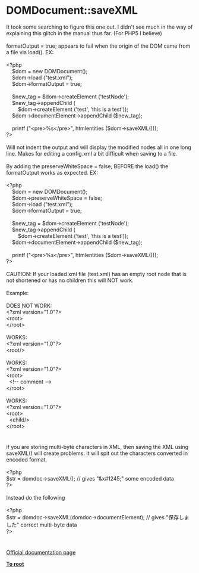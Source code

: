 # DOMDocument::saveXML




<div class="phpcode"><span class="html">
It took some searching to figure this one out. I didn&apos;t see much in the way of explaining this glitch in the manual thus far. (For PHP5 I believe)<br><br>formatOutput = true; appears to fail when the origin of the DOM came from a file via load(). EX:<br><br><span class="default">&lt;?php<br>&#xA0; &#xA0; $dom </span><span class="keyword">= new </span><span class="default">DOMDocument</span><span class="keyword">();<br>&#xA0; &#xA0; </span><span class="default">$dom</span><span class="keyword">-&gt;</span><span class="default">load </span><span class="keyword">(</span><span class="string">&quot;test.xml&quot;</span><span class="keyword">);<br>&#xA0; &#xA0; </span><span class="default">$dom</span><span class="keyword">-&gt;</span><span class="default">formatOutput </span><span class="keyword">= </span><span class="default">true</span><span class="keyword">;<br><br>&#xA0; &#xA0; </span><span class="default">$new_tag </span><span class="keyword">= </span><span class="default">$dom</span><span class="keyword">-&gt;</span><span class="default">createElement </span><span class="keyword">(</span><span class="string">&apos;testNode&apos;</span><span class="keyword">);<br>&#xA0; &#xA0; </span><span class="default">$new_tag</span><span class="keyword">-&gt;</span><span class="default">appendChild </span><span class="keyword">(<br>&#xA0; &#xA0; &#xA0; &#xA0; </span><span class="default">$dom</span><span class="keyword">-&gt;</span><span class="default">createElement </span><span class="keyword">(</span><span class="string">&apos;test&apos;</span><span class="keyword">, </span><span class="string">&apos;this is a test&apos;</span><span class="keyword">));<br>&#xA0; &#xA0; </span><span class="default">$dom</span><span class="keyword">-&gt;</span><span class="default">documentElement</span><span class="keyword">-&gt;</span><span class="default">appendChild </span><span class="keyword">(</span><span class="default">$new_tag</span><span class="keyword">);<br><br>&#xA0; &#xA0; </span><span class="default">printf </span><span class="keyword">(</span><span class="string">&quot;&lt;pre&gt;%s&lt;/pre&gt;&quot;</span><span class="keyword">, </span><span class="default">htmlentities </span><span class="keyword">(</span><span class="default">$dom</span><span class="keyword">-&gt;</span><span class="default">saveXML</span><span class="keyword">()));<br></span><span class="default">?&gt;<br></span><br>Will not indent the output and will display the modified nodes all in one long line. Makes for editing a config.xml a bit difficult when saving to a file.<br><br>By adding the preserveWhiteSpace = false; BEFORE the load() the formatOutput works as expected. EX:<br><br><span class="default">&lt;?php<br>&#xA0; &#xA0; $dom </span><span class="keyword">= new </span><span class="default">DOMDocument</span><span class="keyword">();<br>&#xA0; &#xA0; </span><span class="default">$dom</span><span class="keyword">-&gt;</span><span class="default">preserveWhiteSpace </span><span class="keyword">= </span><span class="default">false</span><span class="keyword">;<br>&#xA0; &#xA0; </span><span class="default">$dom</span><span class="keyword">-&gt;</span><span class="default">load </span><span class="keyword">(</span><span class="string">&quot;test.xml&quot;</span><span class="keyword">);<br>&#xA0; &#xA0; </span><span class="default">$dom</span><span class="keyword">-&gt;</span><span class="default">formatOutput </span><span class="keyword">= </span><span class="default">true</span><span class="keyword">;<br><br>&#xA0; &#xA0; </span><span class="default">$new_tag </span><span class="keyword">= </span><span class="default">$dom</span><span class="keyword">-&gt;</span><span class="default">createElement </span><span class="keyword">(</span><span class="string">&apos;testNode&apos;</span><span class="keyword">);<br>&#xA0; &#xA0; </span><span class="default">$new_tag</span><span class="keyword">-&gt;</span><span class="default">appendChild </span><span class="keyword">(<br>&#xA0; &#xA0; &#xA0; &#xA0; </span><span class="default">$dom</span><span class="keyword">-&gt;</span><span class="default">createElement </span><span class="keyword">(</span><span class="string">&apos;test&apos;</span><span class="keyword">, </span><span class="string">&apos;this is a test&apos;</span><span class="keyword">));<br>&#xA0; &#xA0; </span><span class="default">$dom</span><span class="keyword">-&gt;</span><span class="default">documentElement</span><span class="keyword">-&gt;</span><span class="default">appendChild </span><span class="keyword">(</span><span class="default">$new_tag</span><span class="keyword">);<br><br>&#xA0; &#xA0; </span><span class="default">printf </span><span class="keyword">(</span><span class="string">&quot;&lt;pre&gt;%s&lt;/pre&gt;&quot;</span><span class="keyword">, </span><span class="default">htmlentities </span><span class="keyword">(</span><span class="default">$dom</span><span class="keyword">-&gt;</span><span class="default">saveXML</span><span class="keyword">()));<br></span><span class="default">?&gt;<br></span><br>CAUTION: If your loaded xml file (test.xml) has an empty root node that is not shortened or has no children this will NOT work.<br><br>Example:<br><br>DOES NOT WORK:<br>&lt;?xml version=&quot;1.0&quot;?&gt;<br>&lt;root&gt;<br>&lt;/root&gt;<br><br>WORKS:<br>&lt;?xml version=&quot;1.0&quot;?&gt;<br>&lt;root/&gt;<br><br>WORKS:<br>&lt;?xml version=&quot;1.0&quot;?&gt;<br>&lt;root&gt;<br>&#xA0; &lt;!-- comment --&gt;<br>&lt;/root&gt;<br><br>WORKS:<br>&lt;?xml version=&quot;1.0&quot;?&gt;<br>&lt;root&gt;<br>&#xA0; &lt;child/&gt;<br>&lt;/root&gt;</span>
</div>
  

#


<div class="phpcode"><span class="html">
if you are storing multi-byte characters in XML, then saving the XML using saveXML() will create problems. It will spit out the characters converted in encoded format.
<br>
<br><span class="default">&lt;?php
<br>$str </span><span class="keyword">= </span><span class="default">domdoc</span><span class="keyword">-&gt;</span><span class="default">saveXML</span><span class="keyword">(); </span><span class="comment">// gives &quot;&amp;x#1245;&quot; some encoded data
<br></span><span class="default">?&gt;
<br></span>
<br>Instead do the following
<br>
<br><span class="default">&lt;?php
<br>$str </span><span class="keyword">= </span><span class="default">domdoc</span><span class="keyword">-&gt;</span><span class="default">saveXML</span><span class="keyword">(</span><span class="default">domdoc</span><span class="keyword">-&gt;</span><span class="default">documentElement</span><span class="keyword">); </span><span class="comment">// gives &quot;&#x4FDD;&#x5B58;&#x3057;&#x307E;&#x3057;&#x305F;&quot; correct multi-byte data
<br></span><span class="default">?&gt;</span>
</span>
</div>
  

#

[Official documentation page](https://www.php.net/manual/en/domdocument.savexml.php)

**[To root](/README.md)**